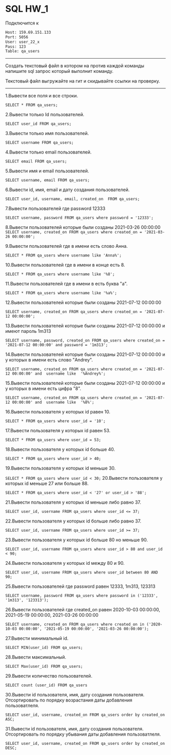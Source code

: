 # SQL HW_1
Подключится к 
```sh
Host: 159.69.151.133
Port: 5056
User: user_22_x
Pass: 123
Table: qa_users
```

---
Создать текстовый файл в котором на против каждой команды напишите sql запрос который выполнит команду.

Текстовый файл выгружайте на гит и скидывайте ссылки на проверку.

---
1.Вывести все поля и все строки.

`SELECT * FROM qa_users;`

2.Вывести только Id пользователей.

`SELECT user_id FROM qa_users;`

3.Вывести только имя пользователей.

`SELECT username FROM qa_users;`

4.Вывести только email пользователей.

`SELECT email FROM qa_users;`

5.Вывести имя и email пользователей.

`SELECT username, email FROM qa_users;`

6.Вывести id, имя, email и дату создания пользователей.

`SELECT user_id, username, email, created_on  FROM qa_users;`

7.Вывести пользователей где password 12333

`SELECT username, password FROM qa_users where password = '12333';`

8.Вывести пользователей которые были созданы 2021-03-26 00:00:00
`SELECT username, created_on FROM qa_users where created_on = '2021-03-26 00:00:00';`

9.Вывести пользователей где в имени есть слово Анна.

`SELECT * FROM qa_users where username like 'Anna%';`

10.Вывести пользователей где в имени в конце есть 8.

`SELECT * FROM qa_users where username like '%8';`

11.Вывести пользователей где в имени в есть буква "а".

`SELECT * FROM qa_users where username like '%a%';`

12.Вывести пользователей которые были созданы 2021-07-12 00:00:00

`SELECT username, created_on FROM qa_users where created_on = '2021-07-12 00:00:00';`

13.Вывести пользователей которые были созданы 2021-07-12 00:00:00 и имеют пароль 1m313

`SELECT username, password, created_on FROM qa_users where created_on = '2021-07-12 00:00:00' and password = '1m313';`

14.Вывести пользователей которые были созданы 2021-07-12 00:00:00 и у которых в имени есть слово "Andrey".

`SELECT username, created_on FROM qa_users where created_on = '2021-07-12 00:00:00' and  username like  '%Andrey%';`

15.Вывести пользователей которые были созданы 2021-07-12 00:00:00 и у которых в имени есть цифра "8".

`SELECT username, created_on FROM qa_users where created_on = '2021-07-12 00:00:00' and  username like  '%8%';`

16.Вывести пользователя у которых id равен 10.

`SELECT * FROM qa_users where user_id = '10';`

17.Вывести пользователя у которых id равен 53.

`SELECT * FROM qa_users where user_id = 53;`

18.Вывести пользователя у которых id больше 40.

`SELECT * FROM qa_users where user_id > 40;`

19.Вывести пользователя у которых id меньше 30.

`SELECT * FROM qa_users where user_id < 30;`
20.Вывести пользователя у которых id меньше 27 или больше 88.

`SELECT * FROM qa_users where user_id < '27' or user_id > '88';`

21.Вывести пользователя у которых id меньше либо равно 37.

`SELECT user_id, username FROM qa_users where user_id <= 37;`

22.Вывести пользователя у которых id больше либо равно 37.

`SELECT user_id, username FROM qa_users where user_id >= 37;`

23.Вывести пользователя у которых id больше 80 но меньше 90.

`SELECT user_id, username FROM qa_users where user_id > 80 and user_id < 90;`

24.Вывести пользователя у которых id между 80 и 90.

`SELECT user_id, username FROM qa_users where user_id between 80 AND 90;`

25.Вывести пользователей где password равен 12333, 1m313, 123313

`SELECT username, password FROM qa_users where password in ('12333', '1m313', '123313');`

26.Вывести пользователей где created_on равен 2020-10-03 00:00:00, 2021-05-19 00:00:00, 2021-03-26 00:00:00

`SELECT username, created_on FROM qa_users where created_on in ('2020-10-03 00:00:00', '2021-05-19 00:00:00', '2021-03-26 00:00:00');`

27.Вывести минимальный id.

`SELECT MIN(user_id) FROM qa_users;`

28.Вывести максимальный.

`SELECT Max(user_id) FROM qa_users;`

29.Вывести количество пользователей.

`SELECT count (user_id) FROM qa_users`

30.Вывести id пользователя, имя, дату создания пользователя. Отсортировать по порядку возрастания даты добавления пользоватлеля.

`SELECT user_id, username, created_on FROM qa_users order by created_on ASC;`

31.Вывести id пользователя, имя, дату создания пользователя. Отсортировать по порядку убывания даты добавления пользоватлеля.

`SELECT user_id, username, created_on FROM qa_users order by created_on DESC;`

